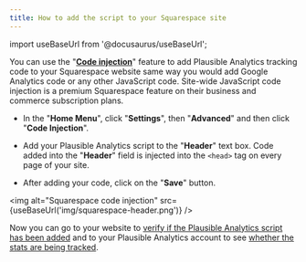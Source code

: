 ```yaml
---
title: How to add the script to your Squarespace site
---
```


import useBaseUrl from '@docusaurus/useBaseUrl';

You can use the "**[Code injection](https://support.squarespace.com/hc/en-us/articles/205815908)**" feature to add Plausible Analytics tracking code to your Squarespace website same way you would add Google Analytics code or any other JavaScript code. Site-wide JavaScript code injection is a premium Squarespace feature on their business and commerce subscription plans.

* In the "**Home Menu**", click "**Settings**", then "**Advanced**" and then click "**Code Injection**".

* Add your Plausible Analytics script to the "**Header**" text box. Code added into the "**Header**" field is injected into the `<head>` tag on every page of your site.

* After adding your code, click on the "**Save**" button.

<img alt="Squarespace code injection" src={useBaseUrl('img/squarespace-header.png')} />

Now you can go to your website to [verify if the Plausible Analytics script has been added](plausible-script.md#verify-if-the-script-is-installed-on-your-site) and to your Plausible Analytics account to see [whether the stats are being tracked](verify-integration.md).
